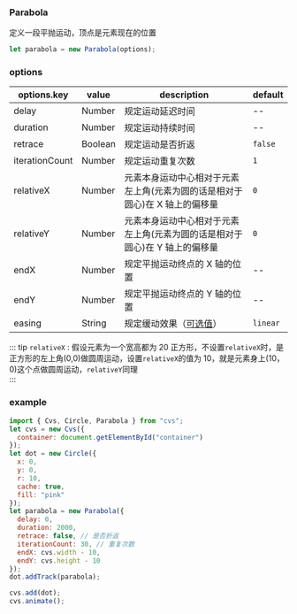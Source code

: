 ### Parabola

定义一段平抛运动，顶点是元素现在的位置

```js
let parabola = new Parabola(options);
```

### options

| options.key    | value   | description                                                                 | default  |
| -------------- | ------- | --------------------------------------------------------------------------- | -------- |
| delay          | Number  | 规定运动延迟时间                                                            | --       |
| duration       | Number  | 规定运动持续时间                                                            | --       |
| retrace        | Boolean | 规定运动是否折返                                                            | `false`  |
| iterationCount | Number  | 规定运动重复次数                                                            | `1`      |
| relativeX      | Number  | 元素本身运动中心相对于元素左上角(元素为圆的话是相对于圆心)在 X 轴上的偏移量 | `0`      |
| relativeY      | Number  | 元素本身运动中心相对于元素左上角(元素为圆的话是相对于圆心)在 Y 轴上的偏移量 | `0`      |
| endX           | Number  | 规定平抛运动终点的 X 轴的位置                                               | --       |
| endY           | Number  | 规定平抛运动终点的 Y 轴的位置                                               | --       |
| easing         | String  | 规定缓动效果（[可选值](/docs/track.html#easing)）                           | `linear` |

::: tip
`relativeX` : 假设元素为一个宽高都为 20 正方形，不设置`relativeX`时，是正方形的左上角(0,0)做圆周运动，设置`relativeX`的值为 10，就是元素身上(10，0)这个点做圆周运动，`relativeY`同理  
:::

### example

```js
import { Cvs, Circle, Parabola } from "cvs";
let cvs = new Cvs({
  container: document.getElementById("container")
});
let dot = new Circle({
  x: 0,
  y: 0,
  r: 10,
  cache: true,
  fill: "pink"
});
let parabola = new Parabola({
  delay: 0,
  duration: 2000,
  retrace: false, // 是否折返
  iterationCount: 30, // 重复次数
  endX: cvs.width - 10,
  endY: cvs.height - 10
});
dot.addTrack(parabola);

cvs.add(dot);
cvs.animate();
```

<ClientOnly><c-parabola></c-parabola></ClientOnly>
